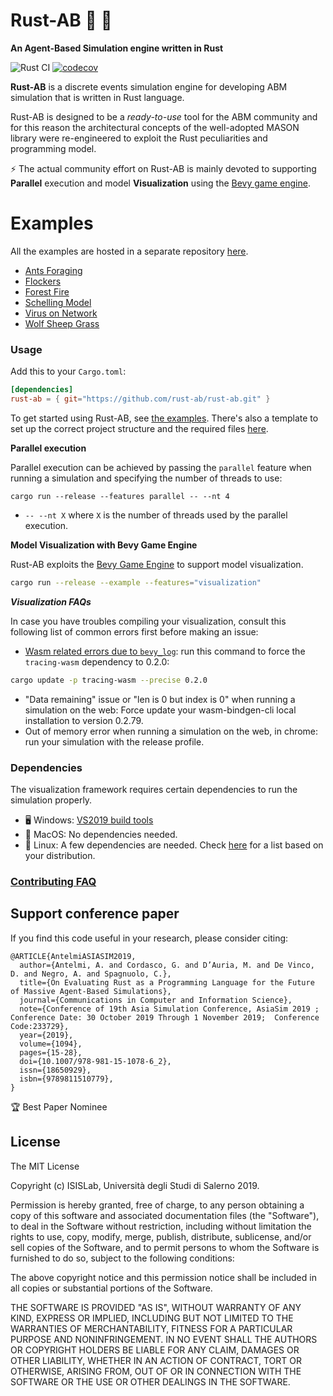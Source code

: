 # Rust-AB 🚀 🤖
**An Agent-Based Simulation engine written in Rust**
 
![Rust CI](https://github.com/spagnuolocarmine/rust-ab/workflows/Rust%20CI/badge.svg)
[![codecov](https://codecov.io/gh/rust-ab/rust-ab/branch/master/graph/badge.svg?token=GWYP2UBPIZ)](https://codecov.io/gh/rust-ab/rust-ab)

**Rust-AB** is a discrete events simulation engine for developing ABM simulation that is written in Rust language. 

Rust-AB is designed to be a _ready-to-use_ tool for the ABM community and for this reason the architectural concepts of the well-adopted MASON library were re-engineered to exploit the Rust peculiarities and programming model.

:zap:  The actual community effort on Rust-AB is mainly devoted to supporting **Parallel** execution and model **Visualization** using the [Bevy game engine](https://bevyengine.org/).

# Examples

All the examples are hosted in a separate repository [here](https://github.com/rust-ab/rust-ab-examples).
- [Ants Foraging](https://github.com/rust-ab/rust-ab-examples/tree/main/antsforaging)
- [Flockers](https://github.com/rust-ab/rust-ab-examples/tree/main/flockers)
- [Forest Fire](https://github.com/rust-ab/rust-ab-examples/tree/main/forestfire)
- [Schelling Model](https://github.com/rust-ab/rust-ab-examples/tree/main/schelling)
- [Virus on Network](https://github.com/rust-ab/rust-ab-examples/tree/main/virusnetwork)
- [Wolf Sheep Grass](https://github.com/rust-ab/rust-ab-examples/tree/main/wolfsheepgrass)

### Usage

Add this to your `Cargo.toml`:

```toml
[dependencies]
rust-ab = { git="https://github.com/rust-ab/rust-ab.git" }
```

To get started using Rust-AB, see [the examples](https://github.com/rust-ab/rust-ab-examples).
There's also a template to set up the correct project structure and the required files [here](https://github.com/rust-ab/rust-ab-examples/tree/main/template).

**Parallel execution**

Parallel execution can be achieved by passing the `parallel` feature when running a simulation and specifying the number of threads to use:

```cargo run --release --features parallel -- --nt 4```
- ```-- --nt X``` where ```X``` is the number of threads used by the parallel execution.

**Model Visualization with Bevy Game Engine**

Rust-AB exploits the [Bevy Game Engine](https://bevyengine.org/) to support model visualization.

```sh
cargo run --release --example --features="visualization"
```

***Visualization FAQs***

In case you have troubles compiling your visualization, consult this following list of common errors first before making
an issue:
- [Wasm related errors due to `bevy_log`](https://github.com/bevyengine/bevy/issues/3099): run this command to force the `tracing-wasm` dependency to 0.2.0:
```sh
cargo update -p tracing-wasm --precise 0.2.0
```
- "Data remaining" issue or "len is 0 but index is 0" when running a simulation on the web: Force update your wasm-bindgen-cli local installation to version 0.2.79.
- Out of memory error when running a simulation on the web, in chrome: run your simulation with the release profile.

### Dependencies
The visualization framework requires certain dependencies to run the simulation properly.
- :desktop_computer: Windows: [VS2019 build tools](https://visualstudio.microsoft.com/thank-you-downloading-visual-studio/?sku=BuildTools&rel=16)
- :apple: MacOS: No dependencies needed.
- :penguin: Linux: A few dependencies are needed. Check [here](https://github.com/bevyengine/bevy/blob/main/docs/linux_dependencies.md) for a list based on your distribution.

### [Contributing FAQ](CONTRIBUTING.md)
 
<!--
## Boids Simulation Example

The Boids model by C. Raynolds, 1986, is a steering behavior ABM for autonomous agents, which simulates the flocking behavior of birds. The agent behavior is derived by a linear combination of three independent rules: _Separation_: steer in order to avoid crowding local flockmates; _Alignment_: steer towards the average heading of local flockmates; _Cohesion_: steer to move towards the average location (center of mass) of local flockmates.

- Single core execution: ```cargo run --release --example boids```
- Multiple core execution: ```cargo run --release --example boids --features parallel -- --nt 4```

## Boids Simulation Example

The Boids model by C. Raynolds, 1986, is a steering behavior ABM for autonomous agents, which simulates the flocking behavior of birds. The agent behavior is derived by a linear combination of three independent rules: _Separation_: steer in order to avoid crowding local flockmates; _Alignment_: steer towards the average heading of local flockmates; _Cohesion_: steer to move towards the average location (center of mass) of local flockmates.


### Agent definition

A Rust-AB agent is a struct contains all the local agent data. For our exampel, we have to define a new struct named _Bird_ that emulate the concept of a bird in a flock. The struct definition, in Rust-AB, must implements the trait  _Agent_ and the traits _Eq_ and _Hash_. According to the model specification, each agent in each simulation time has to compute three steering rules according to its neighboring agents. For this reason, it will be placed in a Rust-AB _Field2D_, a bi-dimensional environment. Consequentially, the agent definition must implements the trait _Location2D_, and also the traits _Clone_ and _Copy_, instead of developing they can be automatically computed using the Rust macro ```#derive[(\_)]```.

The steering behavior model can be developed by storing the location of the agent in the previous time and in current time, the agent location can be modeled using a Rust-AB struct named _Real2D_. Furthermore, an unique identify is stored in the agent in order to easily develop the trait _Hash_. 

```rust
#[derive(Clone, Copy)]
pub struct Bird{
    pub id: u128,
    pub loc: Real2D,
    pub last_d: Real2D,
}
```

The agent logic is placed in the _step_ function, however, in order to develop more robust code, we designed agent logic using three sub-functions defined in the agent implementation. Listing _code2_ shows the agent implementation code. Lines 1-8 defines the object _Bird_, by providing the object constructor, and three functions: avoidance, cohesion, and consistency, corresponding to the steering model rules. Each function takes as input parameter the reference to a vector of agents (the agent neighborhood) and returns a new Real2D, which is the force computed according to the neighbors. Moreover, lines 9-12 shows the code for implementing the trait _Location2D_ trait, which enables to place the agent in the _Field2D_ environment. Lines 13-20 shows the code for implementing the Rust traits _Hash_ and _Eq_, notice that in order to develop the Rust _Eq_ trait, it is needed to develop also the trait _PartialEq_, which is developed by exploiting the unique agent identifier.

Finally, the agent _step_ function is defined. Lines 21-39 shows the code of the agent logic, that enables to simulate the steering behavior of the model. The agent computes the neighboring agents (line 23) and using the sub-functions compute its new location. The computed location is used to update the status of the environment (line 37). Notice that in order to access to the simulation state, are used a particular Rust mechanism.

```rust
impl Bird {
    pub fn new(id: u128, loc: Real2D, last_d: Real2D) -> Self {
        Bird {id, loc, last_d}
    }
    pub fn avoidance (self, _vec: &Vec<Bird>) -> Real2D {..}
    pub fn cohesion (self, _vec: &Vec<Bird>) -> Real2D {..}
    pub fn consistency (self, _vec: &Vec<Bird>) -> Real2D {..}
 }
impl Location2D<Real2D> for Bird {
    fn get_location(self) -> Real2D { self.loc }
    fn set_location(&mut self, loc: Real2D) { self.loc = loc; }
}
impl Hash for Bird {
    fn hash<H>(&self, state: &mut H) where H: Hasher,
    { state.write_u128(self.id); state.finish();}
}
impl Eq for Bird {}
impl PartialEq for Bird {
    fn eq(&self, other: &Bird) -> bool {self.id == other.id}
}
impl Agent for Bird {
    fn step(&mut self) {
        let vec = GLOBAL_STATE.lock().unwrap().field1.get_neighbors_within_distance(self.loc,10.0);
        let avoid = self.avoidance(&vec);
        let cohe  = self.cohesion(&vec);
        let rand  = self.randomness();
        let cons  = self.consistency(&vec);
        let mom   = self.last_d;
        let mut dx = COHESION*cohe.x + AVOIDANCE*avoid.x + CONSISTENCY*cons.x + RANDOMNESS*rand.x + MOMENTUM*mom.x;
        let mut dy = COHESION*cohe.y + AVOIDANCE*avoid.y + CONSISTENCY*cons.y + RANDOMNESS*rand.y + MOMENTUM*mom.y;
        let dis = (dx*dx + dy*dy).sqrt();
        if dis > 0.0 { dx = dx/dis*JUMP; dy = dy/dis*JUMP;}
        let _lastd = Real2D {x: dx, y:dy};
        let loc_x = toroidal_transform(self.loc.x + dx, WIDTH);
        let loc_y = toroidal_transform(self.loc.y + dy, HEIGHT);
        self.loc = Real2D{x: loc_x, y: loc_y};
        GLOBAL_STATE.lock().unwrap().field1.set_object_location(*self, Real2D{x: loc_x, y: loc_y});
    }
}
```

### Model definition

Rust-AB simulation comprises several fields definitions and state variables, that must be placed in a struct (the simulation state). We define the Boids simulation state by declaring a new struct named _State_. 

According to the model and the agent definition, we designed the agents interactions using the _Field2D_ environment, for this reason the state struct contains only a _Field2D_ declaration. Moreover, the Rust memory model does not allow the programmer to share data across several functions invocations. To access the simulation state inside the agent _step_ function, we have to declare the _State_ instance as a global variable, and exploit a semaphore (or mutex) to safely read it. Notice that  the _State_ struct  needs to be  initialized at running time using the macro ```lazy_static!``` (line 8-10).

```rust
pub struct State{
    pub field1: Field2D<Bird>,
}
impl State {
    pub fn new(w: f64, h: f64, d: f64, t: bool) -> State { State {field1: Field2D::new(w, h, d, t),}}
}
//Global variables definition
lazy_static! {
    static  ref GLOBAL_STATE: Mutex<State> = Mutex::new(State::new(WIDTH, HEIGTH, DISCRETIZATION, TOROIDAL));
}
```


Finally, the  main simulation function is defined. At line 2 a new Rust-AB _Schedule_ is defined, while from line 3 to 11 are randomly initialized a number of agents, placed in the _Field2D_ (line 9), and scheduled using the _schedule_repeating_ method (line 10). At line 12 the schedule step is called for a certain number of times.

```rust
fn main() {
    let mut schedule: Schedule<Bird> = Schedule::new();
    let mut rng = rand::thread_rng();
    for bird_id in 0..NUM_AGENT{
        let r1: f64 = rng.gen();
        let r2: f64 = rng.gen();
        let last_d = Real2D {x: 0.0, y: 0.0};
        let bird = Bird::new(bird_id, Real2D{x: WIDTH*r1, y: HEIGTH*r2},last_d);
        GLOBAL_STATE.lock().unwrap().field1.set_object_location(bird,bird.loc);
        schedule.schedule_repeating(bird,0.0,0);
    }
    for _ in 1..STEP{ schedule.step(); }
}
```
-->
## Support conference paper

If you find this code useful in your research, please consider citing:

```
@ARTICLE{AntelmiASIASIM2019,
  author={Antelmi, A. and Cordasco, G. and D’Auria, M. and De Vinco, D. and Negro, A. and Spagnuolo, C.},
  title={On Evaluating Rust as a Programming Language for the Future of Massive Agent-Based Simulations},
  journal={Communications in Computer and Information Science},
  note={Conference of 19th Asia Simulation Conference, AsiaSim 2019 ; Conference Date: 30 October 2019 Through 1 November 2019;  Conference Code:233729},
  year={2019},
  volume={1094},
  pages={15-28},
  doi={10.1007/978-981-15-1078-6_2},
  issn={18650929},
  isbn={9789811510779},
}

```
:trophy: Best Paper Nominee


## License

The MIT License

Copyright (c) ISISLab, Università degli Studi di Salerno 2019.

Permission is hereby granted, free of charge, to any person obtaining a copy
of this software and associated documentation files (the "Software"), to deal
in the Software without restriction, including without limitation the rights
to use, copy, modify, merge, publish, distribute, sublicense, and/or sell
copies of the Software, and to permit persons to whom the Software is
furnished to do so, subject to the following conditions:

The above copyright notice and this permission notice shall be included in
all copies or substantial portions of the Software.

THE SOFTWARE IS PROVIDED "AS IS", WITHOUT WARRANTY OF ANY KIND, EXPRESS OR
IMPLIED, INCLUDING BUT NOT LIMITED TO THE WARRANTIES OF MERCHANTABILITY,
FITNESS FOR A PARTICULAR PURPOSE AND NONINFRINGEMENT. IN NO EVENT SHALL THE
AUTHORS OR COPYRIGHT HOLDERS BE LIABLE FOR ANY CLAIM, DAMAGES OR OTHER
LIABILITY, WHETHER IN AN ACTION OF CONTRACT, TORT OR OTHERWISE, ARISING FROM,
OUT OF OR IN CONNECTION WITH THE SOFTWARE OR THE USE OR OTHER DEALINGS IN
THE SOFTWARE.
